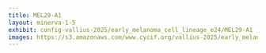 ```yaml
---
title: MEL29-A1
layout: minerva-1-5
exhibit: config-vallius-2025/early_melanoma_cell_lineage_e24/MEL29-A1
images: https://s3.amazonaws.com/www.cycif.org/vallius-2025/early_melanoma_cell_lineage_e24/MEL29-A1
---
```


